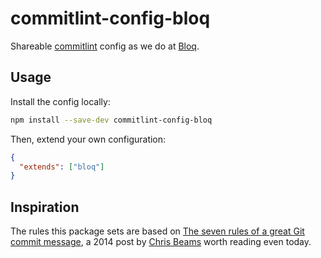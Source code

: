 # commitlint-config-bloq

Shareable [commitlint](https://commitlint.js.org/) config as we do at [Bloq](https://bloq.com).

## Usage

Install the config locally:

```sh
npm install --save-dev commitlint-config-bloq
```

Then, extend your own configuration:

```json
{
  "extends": ["bloq"]
}
```

## Inspiration

The rules this package sets are based on [The seven rules of a great Git commit message](https://cbea.ms/git-commit/), a 2014 post by [Chris Beams](https://twitter.com/cbeams) worth reading even today.
